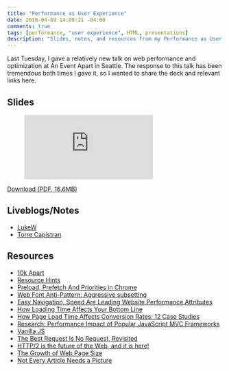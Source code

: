 ```yaml
---
title: "Performance as User Experience"
date: 2018-04-09 14:09:21 -04:00
comments: true
tags: [performance, "user experience", HTML, presentations]
description: "Slides, notes, and resources from my Performance as User Experience talk at An Event Apart in Seattle."
---
```


Last Tuesday, I gave a relatively new talk on web performance and optimization at An Event Apart in Seattle. The response to this talk has been tremendous both times I gave it, so I wanted to share the deck and relevant links here.

<!-- more -->

## Slides

<figure class="video-embed video-embed--16x9" id="figure-2015-05-05-01">  
<iframe class="video-embed__video" src="https://www.slideshare.net/slideshow/embed_code/key/7AYV7gZuYKa4G5" frameborder="0"></iframe>  
</figure>

[Download (PDF, 16.6MB)](/speaking-engagements/2018/aea-sea/performance-as-user-experience.pdf)

## Liveblogs/Notes

* [LukeW](https://www.lukew.com/ff/entry.asp?1991)
* [Torre Capistran](https://hookedoncode.com/2018/04/performance-as-user-experience-aaron-gustafson/)

## Resources

- [10k Apart](https://a-k-apart.com/)
- [Resource Hints](https://medium.com/@luisvieira_gmr/html5-prefetch-1e54f6dda15d)
- [Preload, Prefetch And Priorities in Chrome](https://medium.com/reloading/preload-prefetch-and-priorities-in-chrome-776165961bbf)
- [Web Font Anti-Pattern: Aggressive subsetting](https://www.bramstein.com/writing/web-font-anti-patterns-subsetting.html)
- [Easy Navigation, Speed Are Leading Website Performance Attributes](https://www.emarketer.com/Article/Easy-Navigation-Speed-Leading-Website-Performance-Attributes/1013293)
- [How Loading Time Affects Your Bottom Line](https://blog.kissmetrics.com/loading-time/)
- [How Page Load Time Affects Conversion Rates: 12 Case Studies](https://blog.hubspot.com/marketing/page-load-time-conversion-rates)
- [Research: Performance Impact of Popular JavaScript MVC Frameworks](https://www.filamentgroup.com/lab/mv-initial-load-times.html)
- [Vanilla JS](http://vanilla-js.com/)
- [The Best Request Is No Request, Revisited](https://alistapart.com/article/the-best-request-is-no-request-revisited)
- [HTTP/2 is the future of the Web, and it is here!](https://http2.akamai.com/demo)
- [The Growth of Web Page Size](https://www.keycdn.com/support/the-growth-of-web-page-size/)
- [Not Every Article Needs a Picture](https://theoutline.com/post/2485/not-every-article-needs-a-picture)